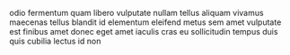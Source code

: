 odio fermentum quam libero vulputate nullam tellus aliquam vivamus maecenas
tellus blandit id elementum eleifend metus sem amet vulputate est finibus amet
donec eget amet iaculis cras eu sollicitudin tempus duis quis cubilia lectus id
non